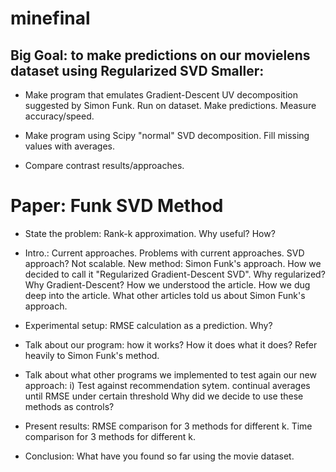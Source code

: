 minefinal
=========

Big Goal: to make predictions on our movielens dataset using
      Regularized SVD
Smaller:
--------
* Make program that emulates Gradient-Descent UV decomposition
   suggested by Simon Funk.
   Run on dataset. Make predictions.
   Measure accuracy/speed.
   
* Make program using Scipy "normal" SVD decomposition. Fill
   missing values with averages.

* Compare contrast results/approaches.


Paper: Funk SVD Method
======================
* State the problem: Rank-k approximation. Why useful? How?
   
*  Intro.: Current approaches. Problems with current approaches.
   SVD approach? Not scalable.
   New method: Simon Funk's approach.
   How we decided to call it "Regularized Gradient-Descent SVD".
   Why regularized? Why Gradient-Descent?
   How we understood the article.
   How we dug deep into the article. 
   What other articles told us about Simon Funk's approach.

*  Experimental setup: RMSE calculation as a prediction. Why?

*  Talk about our program: how it works? How it does what it does?
   Refer heavily to Simon Funk's method.

*  Talk about what other programs we implemented to test again
   our new approach:
   i) Test against recommendation sytem.
   continual averages until RMSE under certain threshold
   Why did we decide to use these methods as controls?

*  Present results:
   RMSE comparison for 3 methods for different k.
   Time comparison for 3 methods for different k.
   
* Conclusion:
   What have you found so far using the movie dataset.




